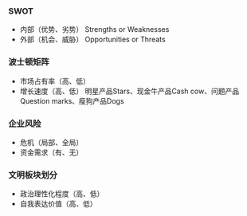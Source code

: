 ### SWOT
 - 内部（优势、劣势）
 Strengths or Weaknesses
 - 外部（机会、威胁）
 Opportunities or Threats

 ### 波士顿矩阵
  - 市场占有率（高、低）
  - 增长速度（高、低）
  明星产品Stars、现金牛产品Cash cow、问题产品Question marks、瘦狗产品Dogs

### 企业风险
 - 危机（局部、全局）
 - 资金需求（有、无）

### 文明板块划分
 - 政治理性化程度（高、低）
 - 自我表达价值（高、低）